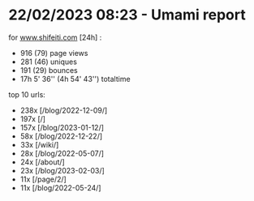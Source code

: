 # 22/02/2023 08:23 - Umami report
for www.shifeiti.com [24h] :

 - 916 (79) page views
 - 281 (46) uniques
 - 191 (29) bounces
 - 17h 5' 36'' (4h 54' 43'') totaltime


top 10 urls:
 - 238x [/blog/2022-12-09/]
 - 197x [/]
 - 157x [/blog/2023-01-12/]
 - 58x [/blog/2022-12-22/]
 - 33x [/wiki/]
 - 28x [/blog/2022-05-07/]
 - 24x [/about/]
 - 23x [/blog/2023-02-03/]
 - 11x [/page/2/]
 - 11x [/blog/2022-05-24/]


